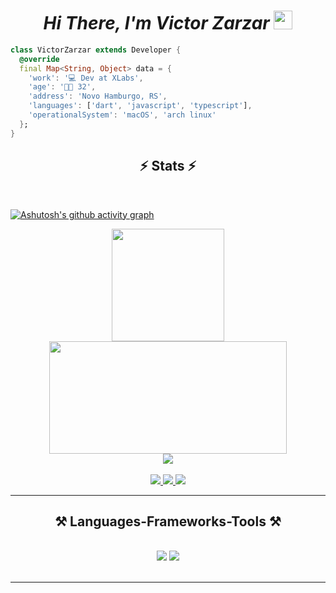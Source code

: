 <h1 align="center"><i>Hi There, I'm Victor Zarzar <img src="https://user-images.githubusercontent.com/39955420/147578264-bae0526c-028a-49d2-8af8-d08bb4edbd2a.gif" height="30" width="30"></i></h1>

```dart
class VictorZarzar extends Developer {
  @override
  final Map<String, Object> data = {
    'work': '💻 Dev at XLabs',
    'age': '🤘🏻 32',
    'address': 'Novo Hamburgo, RS',
    'languages': ['dart', 'javascript', 'typescript'],
    'operationalSystem': 'macOS', 'arch linux'
  };
}
```

<h2 align="center">⚡ Stats ⚡</h2>
<br>

[![Ashutosh's github activity graph](https://github-readme-activity-graph.vercel.app/graph?username=Victor-Zarzar&theme=dracula)](https://github.com/ashutosh00710/github-readme-activity-graph) 
  <br>   

<div align="center">     
   
  <a href="https://github.com/Victor-Zarzar"> 
  
<img height="180em" src="https://github-readme-stats.vercel.app/api?username=Victor-Zarzar&show_icons=true&theme=dracula&include_all_commits=true&count_private=true"/> 
 <img height="180px" width="380em" src="https://github-readme-stats.vercel.app/api/top-langs/?username=Victor-Zarzar&layout=compact&langs_count=7&theme=dracula"/>  
       
</div>  

<div align="center">
<img src="https://streak-stats.demolab.com?user=Victor-Zarzar&theme=dracula&border_radius=8"/>
</div>
 <br >

<div align="center"> 
  <a href="mailto:victorzarzardev@gmail.com">
    <img src="https://img.shields.io/badge/Gmail-333333?style=for-the-badge&logo=gmail&logoColor=red" />
  </a>
  <a href="https://linkedin.com/in/victorzarzar" target="_blank">
    <img src="https://img.shields.io/badge/LinkedIn-0077B5?style=for-the-badge&logo=linkedin&logoColor=white" target="_blank" />
  </a>
  <a href="https://victorzarzar.com.br" target="_blank">
     <img src="https://img.shields.io/badge/Portfolio-FF5722?style=for-the-badge&logo=todoist&logoColor=white" target="_blank" /> 
  </a>
</div>

 <hr/>

<h2 align="center">⚒️ Languages-Frameworks-Tools ⚒️</h2>
<br/>
<div align="center">
    <img src="https://skillicons.dev/icons?i=html,css,tailwind,react,javascript,typescript,nextjs,docker,postman,flutter,dart" />
    <img src="https://skillicons.dev/icons?i=firebase,vscode,github,androidstudio,vercel,vite,figma,git,gitlab,jest,prisma,linux" />
  <br>
</div>

<br/>
<hr/>

 
